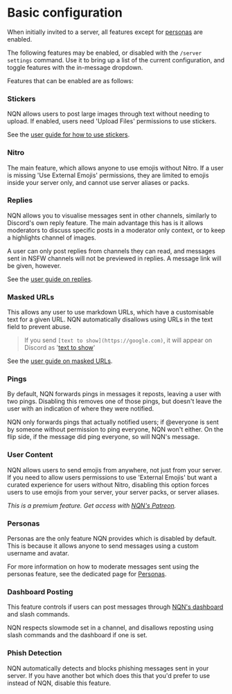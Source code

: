 # Basic configuration

When initially invited to a server, all features except for [personas](personas.md) are enabled. 

The following features may be enabled, or disabled with the `/server settings` command. 
Use it to bring up a list of the current configuration, and toggle features with the in-message dropdown.

Features that can be enabled are as follows:

### Stickers

NQN allows users to post large images through text without needing to upload.
If enabled, users need 'Upload Files' permissions to use stickers.

See the [user guide for how to use stickers](../users/stickers.md).

### Nitro

The main feature, which allows anyone to use emojis without Nitro.
If a user is missing 'Use External Emojis' permissions, they are limited to emojis inside your server only, and cannot use server aliases or packs.

### Replies

NQN allows you to visualise messages sent in other channels, similarly to Discord's own reply feature. 
The main advantage this has is it allows moderators to discuss specific posts in a moderator only context, or to keep a highlights channel of images.

A user can only post replies from channels they can read, and messages sent in NSFW channels will not be previewed in replies. A message link will be given, however. 

See the [user guide on replies](../users/replies.md).

### Masked URLs

This allows any user to use markdown URLs, which have a customisable text for a given URL.
NQN automatically disallows using URLs in the text field to prevent abuse.

> If you send `[text to show](https://google.com)`, it will appear on Discord as '[text to show](https://google.com)'
 
See the [user guide on masked URLs](../users/masked_urls.md).

### Pings

By default, NQN forwards pings in messages it reposts, leaving a user with two pings.
Disabling this removes one of those pings, but doesn't leave the user with an indication of where they were notified.

NQN only forwards pings that actually notified users; if @everyone is sent by someone without permission to ping everyone, NQN won't either. 
On the flip side, if the message did ping everyone, so will NQN's message.

### User Content

NQN allows users to send emojis from anywhere, not just from your server. 
If you need to allow users permissions to use 'External Emojis' but want a curated experience for users without Nitro, disabling this option forces users to use emojis from your server, your server packs, or server aliases.

*This is a premium feature. Get access with [NQN's Patreon](https://patreon.com/NQN/membership).*

### Personas

Personas are the only feature NQN provides which is disabled by default. 
This is because it allows anyone to send messages using a custom username and avatar.

For more information on how to moderate messages sent using the personas feature, see the dedicated page for [Personas](personas.md).

### Dashboard Posting

This feature controls if users can post messages through [NQN's dashboard](https://nqn.blue/guilds) and slash commands.

NQN respects slowmode set in a channel, and disallows reposting using slash commands and the dashboard if one is set.

### Phish Detection

NQN automatically detects and blocks phishing messages sent in your server. 
If you have another bot which does this that you'd prefer to use instead of NQN, disable this feature.
